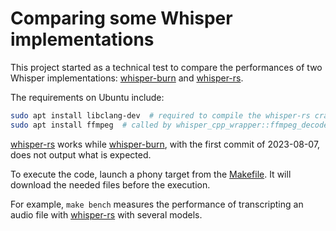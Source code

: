 
Comparing some Whisper implementations
======================================

This project started as a technical test to compare the performances of two Whisper
implementations: [whisper-burn][] and [whisper-rs][].

The requirements on Ubuntu include:

```bash
sudo apt install libclang-dev  # required to compile the whisper-rs crate
sudo apt install ffmpeg  # called by whisper_cpp_wrapper::ffmpeg_decoder::use_ffmpeg
```

[whisper-rs][] works while [whisper-burn][], with the first commit of 2023-08-07,
does not output what is expected.

To execute the code, launch a phony target from the [Makefile][].
It will download the needed files before the execution.

For example, `make bench` measures the performance of transcripting an audio file with
[whisper-rs][] with several models.

[Makefile]: ./Makefile
[whisper-burn]: https://github.com/Gadersd/whisper-burn
[whisper-rs]: https://github.com/tazz4843/whisper-rs
